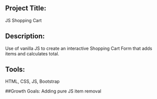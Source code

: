 ## Project Title: 
JS Shopping Cart

## Description: 
Use of vanilla JS to create an interactive Shopping Cart Form that adds items and calculates total.

## Tools: 
HTML, CSS, JS, Bootstrap

##Growth Goals:
Adding pure JS item removal
